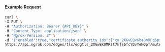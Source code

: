 <!-- Code generated for API Clients. DO NOT EDIT. -->

#### Example Request

```bash
curl \
-X PUT \
-H "Authorization: Bearer {API_KEY}" \
-H "Content-Type: application/json" \
-H "Ngrok-Version: 2" \
-d '{"enabled":true,"certificate_authority_ids":["ca_2XGwEQx6ba8mXFq5piBNjwrpITl"]}' \
https://api.ngrok.com/edges/tls/edgtls_2XGwEK0MRlt7kfsbfcYDvYeNQpT/mutual_tls
```
